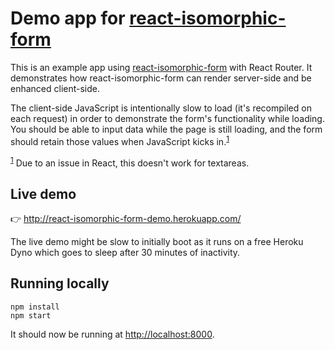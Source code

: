 # Demo app for [react-isomorphic-form]

This is an example app using [react-isomorphic-form] with React Router. It
demonstrates how react-isomorphic-form can render server-side and be enhanced
client-side.

The client-side JavaScript is intentionally slow to load (it's recompiled on
each request) in order to demonstrate the form's functionality while loading.
You should be able to input data while the page is still loading, and the form
should retain those values when JavaScript kicks in.<sup id="a1">[1](#f1)</sup>

<sup id="f1">[1](#a1)</sup> Due to an issue in React, this doesn't work for
textareas.

[react-isomorphic-form]: https://github.com/ghengeveld/react-isomorphic-form

## Live demo

👉 http://react-isomorphic-form-demo.herokuapp.com/

The live demo might be slow to initially boot as it runs on a free Heroku Dyno
which goes to sleep after 30 minutes of inactivity.

## Running locally

```shell
npm install
npm start
```

It should now be running at [http://localhost:8000](http://localhost:8000).
